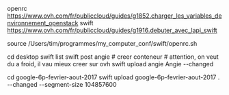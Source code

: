 openrc https://www.ovh.com/fr/publiccloud/guides/g1852.charger_les_variables_denvironnement_openstack
swift https://www.ovh.com/fr/publiccloud/guides/g1916.debuter_avec_lapi_swift

source /Users/tim/programmes/my_computer_conf/swift/openrc.sh

cd desktop
swift list
swift post angie # creer conteneur # attention, on veut du a froid, il vau mieux creer sur ovh
swift upload angie Angie --changed

cd google-6p-fevrier-aout-2017
swift upload google-6p-fevrier-aout-2017 . --changed --segment-size 104857600
